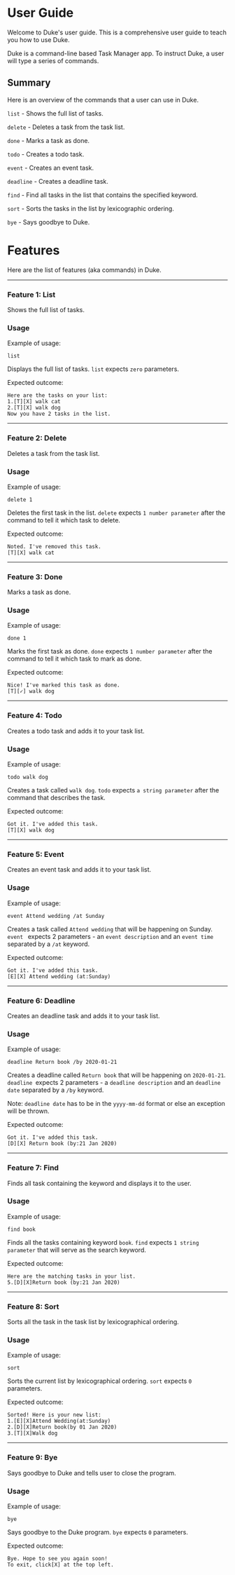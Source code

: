 # User Guide

Welcome to Duke's user guide. This is a comprehensive user guide to teach you how to use Duke.

Duke is a command-line based Task Manager app. To instruct Duke, a user will type a series of commands.


## Summary
Here is an overview of the commands that a user can use in Duke. 

`list` - Shows the full list of tasks. 

`delete` - Deletes a task from the task list.

`done` - Marks a task as done. 

`todo` - Creates a todo task. 

`event` - Creates an event task. 

`deadline` - Creates a deadline task.

`find` - Find all tasks in the list that contains the specified keyword. 

`sort` - Sorts the tasks in the list by lexicographic ordering.

`bye` - Says goodbye to Duke. 


# Features 

Here are the list of features (aka commands) in Duke.

<hr/>

### Feature 1: List 

Shows the full list of tasks.

### Usage

Example of usage: 

`list` 

Displays the full list of tasks. `list` expects `zero` parameters. 

Expected outcome:

```
Here are the tasks on your list:
1.[T][X] walk cat
2.[T][X] walk dog
Now you have 2 tasks in the list.
```

<hr/>

### Feature 2: Delete 

Deletes a task from the task list.

### Usage

Example of usage:

`delete 1` 

Deletes the first task in the list. `delete` expects `1 number parameter` after the command to tell it 
which task to delete. 

Expected outcome:

``` 
Noted. I've removed this task. 
[T][X] walk cat 
```
<hr/>

### Feature 3: Done

Marks a task as done.

### Usage

Example of usage:

`done 1` 

Marks the first task as done. `done` expects `1 number parameter` after the command to tell it which 
task to mark as done. 

Expected outcome:

``` 
Nice! I've marked this task as done. 
[T][✓] walk dog 
```
<hr/>

### Feature 4: Todo 

Creates a todo task and adds it to your task list. 

### Usage

Example of usage:

`todo walk dog` 

Creates a task called `walk dog`. `todo` expects `a string parameter` after the command that describes
the task.

Expected outcome:

``` 
Got it. I've added this task. 
[T][X] walk dog 
```
<hr/>

### Feature 5: Event

Creates an event task and adds it to your task list.

### Usage

Example of usage:

`event Attend wedding /at Sunday ` 

Creates a task called `Attend wedding` that will be happening on Sunday. `event ` 
expects 2 parameters - an `event description` and an `event time` separated by a `/at` keyword. 


Expected outcome:

``` 
Got it. I've added this task. 
[E][X] Attend wedding (at:Sunday) 
```
<hr/>

### Feature 6: Deadline

Creates an deadline task and adds it to your task list.

### Usage

Example of usage:

`deadline Return book /by 2020-01-21 ` 

Creates a deadline called `Return book` that will be happening on `2020-01-21`. 
`deadline `expects 2 parameters - a `deadline description` and an `deadline date` separated by a `/by` keyword.

Note: `deadline date` has to be in the `yyyy-mm-dd` format or else an exception will be thrown. 

Expected outcome:

``` 
Got it. I've added this task. 
[D][X] Return book (by:21 Jan 2020) 
```

<hr/> 

### Feature 7: Find

Finds all task containing the keyword and displays it to the user. 

### Usage

Example of usage:

`find book` 

Finds all the tasks containing keyword `book`. `find` expects `1 string parameter` that will serve as the search keyword.

Expected outcome:

``` 
Here are the matching tasks in your list. 
5.[D][X]Return book (by:21 Jan 2020) 
```

<hr/> 

### Feature 8: Sort

Sorts all the task in the task list by lexicographical ordering. 

### Usage

Example of usage:

`sort`

Sorts the current list by lexicographical ordering. `sort` expects `0` parameters.

Expected outcome:

``` 
Sorted! Here is your new list: 
1.[E][X]Attend Wedding(at:Sunday)
2.[D][X]Return book(by 01 Jan 2020)
3.[T][X]Walk dog
```
<hr/> 

### Feature 9: Bye

Says goodbye to Duke and tells user to close the program. 

### Usage

Example of usage:

`bye`

Says goodbye to the Duke program. `bye` expects `0` parameters.

Expected outcome:

``` 
Bye. Hope to see you again soon! 
To exit, click[X] at the top left. 
```
